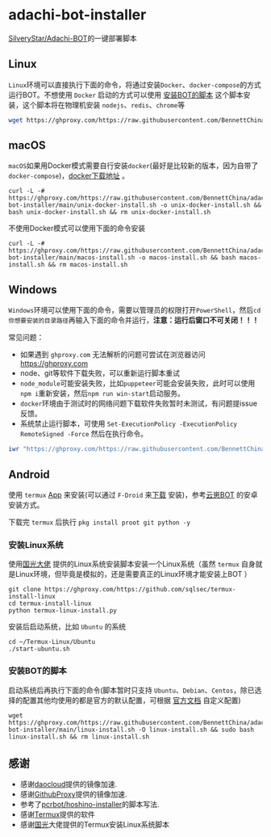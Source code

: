 # adachi-bot-installer

[SilveryStar/Adachi-BOT](https://github.com/SilveryStar/Adachi-BOT)的一键部署脚本

## Linux

`Linux`环境可以直接执行下面的命令，将通过安装`Docker`、`docker-compose`的方式运行BOT。不想使用 `Docker` 启动的方式可以使用 [安装BOT的脚本](#安装BOT的脚本)
这个脚本安装，这个脚本将在物理机安装 `nodejs`、`redis`、`chrome`等

```sh
wget https://ghproxy.com/https://raw.githubusercontent.com/BennettChina/adachi-bot-installer/main/unix-docker-install.sh -O unix-docker-install.sh && sudo bash unix-docker-install.sh && rm unix-docker-install.sh
```

## macOS

`macOS`如果用Docker模式需要自行安装`docker`(最好是比较新的版本，因为自带了`docker-compose`)，[docker下载地址](https://www.docker.com/get-started) 。

```shell
curl -L -# https://ghproxy.com/https://raw.githubusercontent.com/BennettChina/adachi-bot-installer/main/unix-docker-install.sh -o unix-docker-install.sh && bash unix-docker-install.sh && rm unix-docker-install.sh
```

不使用Docker模式可以使用下面的命令安装

```shell
curl -L -# https://ghproxy.com/https://raw.githubusercontent.com/BennettChina/adachi-bot-installer/main/macos-install.sh -o macos-install.sh && bash macos-install.sh && rm macos-install.sh
```

## Windows

`Windows`环境可以使用下面的命令，需要以管理员的权限打开`PowerShell`，然后`cd 你想要安装的目录路径`再输入下面的命令并运行，**注意：运行后窗口不可关闭！！！**

常见问题：

- 如果遇到 `ghproxy.com` 无法解析的问题可尝试在浏览器访问 https://ghproxy.com
- node、git等软件下载失败，可以重新运行脚本重试
- `node_module`可能安装失败，比如`puppeteer`可能会安装失败，此时可以使用`npm i`重新安装，然后`npm run win-start`启动服务。
- `docker`环境由于测试时的网络问题下载软件失败暂时未测试，有问题提issue反馈。
- 系统禁止运行脚本，可使用 `Set-ExecutionPolicy -ExecutionPolicy RemoteSigned -Force` 然后在执行命令。

```powershell
iwr "https://ghproxy.com/https://raw.githubusercontent.com/BennettChina/adachi-bot-installer/main/win-install.ps1" -O .\adachi_bot_install.ps1; .\adachi_bot_install.ps1; rm .\adachi_bot_install.ps1
```

## Android

使用 `termux` [App](https://github.com/termux/termux-app) 来安装(可以通过 `F-Droid`
来[下载](https://f-droid.org/en/packages/com.termux/) 安装)，参考[云崽BOT](https://github.com/Le-niao/Yunzai-Bot) 的安卓安装方式。

下载完 `termux` 后执行 `pkg install proot git python -y`

### 安装Linux系统

使用[国光大佬](https://github.com/sqlsec/termux-install-linux) 提供的Linux系统安装脚本安装一个Linux系统（虽然 `termux`
自身就是Linux环境，但毕竟是模拟的，还是需要真正的Linux环境才能安装上BOT ）

```shell
git clone https://ghproxy.com/https://github.com/sqlsec/termux-install-linux
cd termux-install-linux
python termux-linux-install.py
```

安装后启动系统，比如 `Ubuntu` 的系统

```shell
cd ~/Termux-Linux/Ubuntu
./start-ubuntu.sh
```

### 安装BOT的脚本

启动系统后再执行下面的命令(脚本暂时只支持 `Ubuntu`、`Debian`、`Centos`，除已选择的配置其他均使用的都是官方的默认配置，可根据 [官方文档](https://docs.adachi.top/config/)
自定义配置)

```shell
wget https://ghproxy.com/https://raw.githubusercontent.com/BennettChina/adachi-bot-installer/main/linux-install.sh -O linux-install.sh && sudo bash linux-install.sh && rm linux-install.sh
```

## 感谢

- 感谢[daocloud](https://get.daocloud.io/#install-compose)提供的镜像加速.
- 感谢[GithubProxy](https://ghproxy.com/)提供的镜像加速.
- 参考了[pcrbot/hoshino-installer](https://github.com/pcrbot/hoshino-installer)的脚本写法.
- 感谢[Termux](https://github.com/termux/termux-app)提供的软件
- 感谢[国光](https://github.com/sqlsec/termux-install-linux)大佬提供的Termux安装Linux系统脚本
